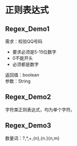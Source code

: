 # 正则表达式
## Regex_Demo1
需求：校验QQ号码  

+ 要求必须是5-15位数字
+ 0不能开头
+ 必须都是数字  

返回值：boolean  
参数：String 
## Regex_Demo2
字符类正则表达式，均为单个字符。
## Regex_Demo3
数量词：?,*,+,{n},{n.}{n,m}